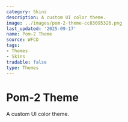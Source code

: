 ```yaml
---
category: Skins
description: A custom UI color theme.
image: ../images/pom-2-theme-cc83095326.png
last_updated: '2025-09-17'
name: Pom-2 Theme
source: WFCD
tags:
- Themes
- Skins
tradable: false
type: Themes
---
```


# Pom-2 Theme

A custom UI color theme.

